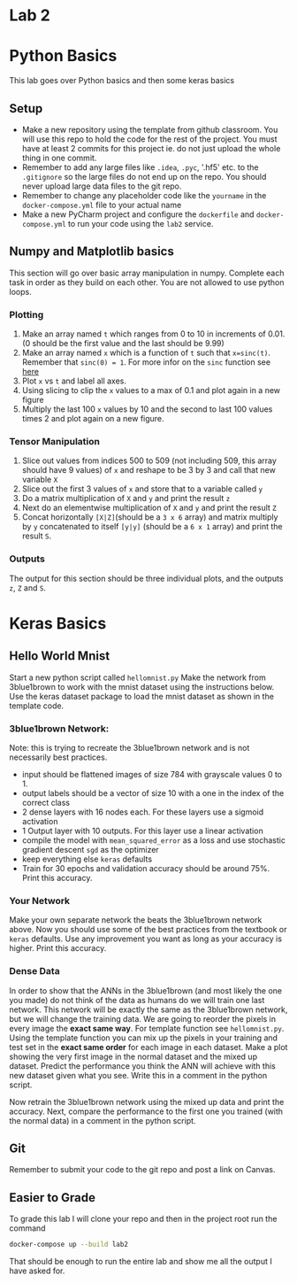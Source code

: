 # Lab 2
# Python Basics 
This lab goes over Python basics and then some keras basics

## Setup
- Make a new repository using the template from github classroom. You will use this repo to hold the code for the rest of the project. You must have at least 2 commits for this project ie. do not just upload the whole thing in one commit.
- Remember to add any large files like `.idea`, `.pyc`, '.hf5' etc. to the `.gitignore` so the large files do not end up on the repo. You should never upload large data files to the git repo. 
- Remember to change any placeholder code like the `yourname` in the `docker-compose.yml` file to your actual name
- Make a new PyCharm project and configure the `dockerfile` and `docker-compose.yml` to run your code using the `lab2` service.

## Numpy and Matplotlib basics
This section will go over basic array manipulation in numpy. Complete each task in order as they build on each other. You are not allowed to use python loops.
### Plotting
1. Make an array named `t` which ranges from 0 to 10 in increments of 0.01. (0 should be the first value and the last should be 9.99)
2. Make an array named `x` which is a function of `t` such that  `x=sinc(t)`. Remember that `sinc(0) = 1`. For more infor on the `sinc` function see [here](https://en.wikipedia.org/wiki/Sinc_function)
3. Plot `x` vs `t` and label all axes. 
4. Using slicing to clip the `x` values to a max of 0.1 and plot again in a new figure
5. Multiply the last 100 `x` values by 10 and the second to last 100 values times 2 and plot again on a new figure.
### Tensor Manipulation
1. Slice out values from indices 500 to 509 (not including 509, this array should have 9 values) of `x` and reshape to be 3 by 3 and call that new variable `X`
2. Slice out the first 3 values of `x` and store that to a variable called `y`
3. Do a matrix multiplication of `X` and `y` and print the result `z`
4. Next do an elementwise multiplication of `X` and `y` and print the result `Z`
5. Concat horizontally `[X|Z]`(should be a `3 x 6` array) and matrix multiply by `y` concatenated to itself `[y|y]` (should be a `6 x 1` array) and print the result `S`.

### Outputs
The output for this section should be three individual plots, and the outputs `z`, `Z` and `S`.

# Keras Basics

## Hello World Mnist
Start a new python script called `hellomnist.py`
Make the network from 3blue1brown to work with the mnist dataset using the instructions below. Use the keras dataset package to load the mnist dataset as shown in the template code.

### 3blue1brown Network:
Note: this is trying to recreate the 3blue1brown network and is not necessarily best practices.
- input should be flattened images of size 784 with grayscale values 0 to 1. 
- output labels should be a vector of size 10 with a one in the index of the correct class
- 2 dense layers with 16 nodes each. For these layers use a sigmoid activation
- 1 Output layer with 10 outputs. For this layer use a linear activation
- compile the model with `mean_squared_error` as a loss and use stochastic gradient descent `sgd` as the optimizer
- keep everything else `keras` defaults
- Train for 30 epochs and validation accuracy should be around 75%. Print this accuracy.

### Your Network
Make your own separate network the beats the 3blue1brown network above. Now you should use some of the best practices from the textbook or `keras` defaults. Use any improvement you want as long as your accuracy is higher. Print this accuracy.

### Dense Data
In order to show that the ANNs in the 3blue1brown (and most likely the one you made) do not think of the data as humans do we will train one last network. 
This network will be exactly the same as the 3blue1brown network, but we will change the training data. We are going to reorder the pixels in every image the **exact same way**. For template function see `hellomnist.py`. Using the template function you can mix up the pixels in your training and test set in the **exact same order** for each image in each dataset. 
Make a plot showing the very first image in the normal dataset and the mixed up dataset. Predict the performance you think the ANN will achieve with this new dataset given what you see. Write this in a comment in the python script.

Now retrain the 3blue1brown network using the mixed up data and print the accuracy. Next, compare the performance to the first one you trained (with the normal data) in a comment in the python script.

## Git
Remember to submit your code to the git repo and post a link on Canvas.

## Easier to Grade
To grade this lab I will clone your repo and then in the project root run the command
```bash
docker-compose up --build lab2
```
That should be enough to run the entire lab and show me all the output I have asked for. 